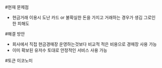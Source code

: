 #현재 문제점
- 현금거래 이용시 도난 카드 or 불확실한 돈을 가지고 거래하는 경우가 생김  그로인한 피해도 

#해결 방안
- 회사에서 직접 현금경매장 운영하는것보다 비교적 적은 비용으로 경매장 사용 가능
- 이미 확보된 유저수 토대로 안정적인 서비스 사용 가능

#토큰 이코노미
